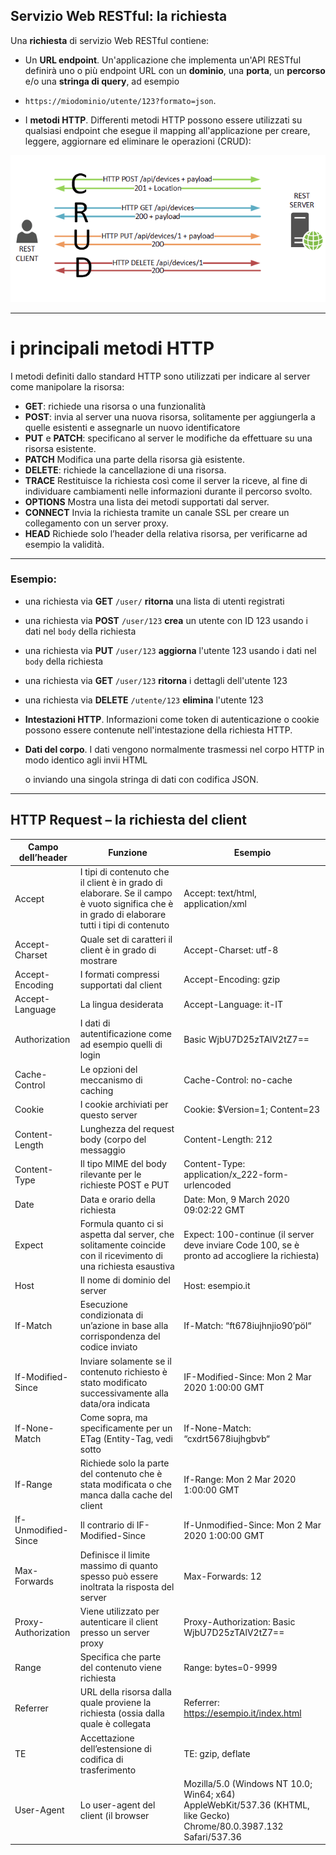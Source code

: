 ## Servizio Web RESTful: la richiesta

Una **richiesta** di servizio Web RESTful contiene:

* Un **URL endpoint**. Un'applicazione che implementa un'API RESTful definirà uno o più endpoint URL con un **dominio**, una **porta**, un **percorso** e/o una **stringa di query**, ad esempio 
* `https://miodominio/utente/123?formato=json`.

* I **metodi HTTP**. Differenti metodi HTTP possono essere utilizzati su qualsiasi endpoint che esegue il mapping all'applicazione per creare, leggere, aggiornare ed eliminare le operazioni (CRUD):

![methods](./img/REST.png)

---

# i principali metodi HTTP

I metodi definiti dallo standard HTTP sono utilizzati per indicare al server come manipolare la risorsa:

* **GET**: richiede una risorsa o una funzionalità
* **POST**: invia al server una nuova risorsa, solitamente per aggiungerla a quelle esistenti e assegnarle un nuovo identificatore
* **PUT** e **PATCH**: specificano al server le modifiche da effettuare su una risorsa esistente.
* **PATCH** Modifica una parte della risorsa già esistente. 
* **DELETE**: richiede la cancellazione di una risorsa.
* **TRACE** Restituisce la richiesta così come il server la riceve, al fine di individuare cambiamenti nelle informazioni durante il percorso svolto.
* **OPTIONS** Mostra una lista dei metodi supportati dal server. 
* **CONNECT** Invia la richiesta tramite un canale SSL per creare un collegamento con un server proxy. 
* **HEAD** Richiede solo l’header della relativa risorsa, per verificarne ad esempio la validità. 

---

### Esempio:

* una richiesta via **GET** `/user/` **ritorna** una lista di utenti registrati
* una richiesta via **POST** `/user/123` **crea** un utente con ID 123 usando i dati nel `body` della richiesta 
* una richiesta via **PUT** `/user/123` **aggiorna** l'utente 123  usando i dati nel `body` della richiesta 
* una richiesta via **GET** `/user/123` **ritorna** i dettagli dell'utente 123
* una richiesta via **DELETE** `/utente/123` **elimina** l'utente 123


* **Intestazioni HTTP**. Informazioni come token di autenticazione o cookie possono essere contenute nell'intestazione della richiesta HTTP.

* **Dati del corpo**. I dati vengono normalmente trasmessi nel corpo HTTP in modo identico agli invii HTML <form> o inviando una singola stringa di dati con codifica JSON.

---

## HTTP Request – la richiesta del client
Campo dell’header|Funzione|Esempio
---|---|---             
Accept|I tipi di contenuto che il client è in grado di elaborare. Se il campo è vuoto significa che è in grado di elaborare tutti i tipi di contenuto|Accept: text/html, application/xml             
Accept-Charset|Quale set di caratteri il client è in grado di mostrare|Accept-Charset: utf-8             
Accept-Encoding|I formati compressi supportati dal client|Accept-Encoding: gzip             
Accept-Language|La lingua desiderata|Accept-Language: it-IT             
Authorization|I dati di autentificazione come ad esempio quelli di login|Basic WjbU7D25zTAlV2tZ7==             
Cache-Control|Le opzioni del meccanismo di caching|Cache-Control: no-cache             
Cookie|I cookie archiviati per questo server|Cookie: $Version=1; Content=23             
Content-Length|Lunghezza del request body (corpo del messaggio|Content-Length: 212             
Content-Type|Il tipo MIME del body rilevante per le richieste POST e PUT|Content-Type: application/x_222-form-urlencoded             
Date|Data e orario della richiesta|Date: Mon, 9 March 2020 09:02:22 GMT             
Expect|Formula quanto ci si aspetta dal server, che solitamente coincide con il ricevimento di una richiesta esaustiva|Expect: 100-continue (il server deve inviare Code 100, se è pronto ad accogliere la richiesta)             
Host|Il nome di dominio del server|Host: esempio.it             
If-Match|Esecuzione condizionata di un’azione in base alla corrispondenza del codice inviato|If-Match: “ft678iujhnjio90’pöl“             
If-Modified-Since|Inviare solamente se il contenuto richiesto è stato modificato successivamente alla data/ora indicata|IF-Modified-Since: Mon 2 Mar 2020 1:00:00 GMT             
If-None-Match|Come sopra, ma specificamente per un ETag (Entity-Tag, vedi sotto|If-None-Match: “cxdrt5678iujhgbvb“             
If-Range|Richiede solo la parte del contenuto che è stata modificata o che manca dalla cache del client|If-Range: Mon 2 Mar 2020 1:00:00 GMT             
If-Unmodified-Since|Il contrario di IF-Modified-Since|If-Unmodified-Since: Mon 2 Mar 2020 1:00:00 GMT             
Max-Forwards|Definisce il limite massimo di quanto spesso può essere inoltrata la risposta del server|Max-Forwards: 12             
Proxy-Authorization|Viene utilizzato per autenticare il client presso un server proxy|Proxy-Authorization: Basic WjbU7D25zTAlV2tZ7==             
Range|Specifica che parte del contenuto viene richiesta|Range: bytes=0-9999             
Referrer|URL della risorsa dalla quale proviene la richiesta (ossia dalla quale è collegata|Referrer: https://esempio.it/index.html             
TE|Accettazione dell’estensione di codifica di trasferimento|TE: gzip, deflate             
User-Agent|Lo user-agent del client (il browser|Mozilla/5.0 (Windows NT 10.0; Win64; x64) AppleWebKit/537.36 (KHTML, like Gecko) Chrome/80.0.3987.132 Safari/537.36             


